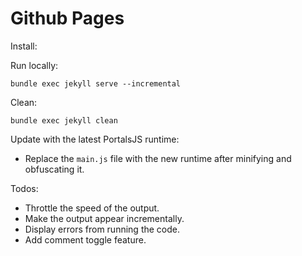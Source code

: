 # Github Pages

Install:


Run locally:
```
bundle exec jekyll serve --incremental
```

Clean:
```
bundle exec jekyll clean
```

Update with the latest PortalsJS runtime:
* Replace the `main.js` file with the new runtime after minifying and obfuscating it.

Todos:
* Throttle the speed of the output.
* Make the output appear incrementally.
* Display errors from running the code.
* Add comment toggle feature.
